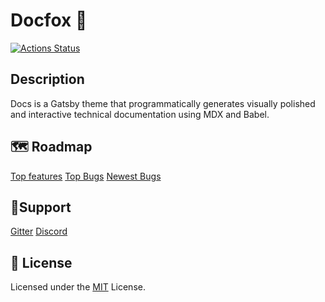 # Docfox 🦊

[![Actions Status](https://github.com/woodlike/docfox/workflows/CI/badge.svg)](https://github.com/woodlike/docfox/actions)

## Description

Docs is a Gatsby theme that programmatically generates visually polished and interactive technical documentation using MDX and Babel.

## 🗺 Roadmap

[Top features](https://github.com/woodlike/docfox/projects/1)
[Top Bugs](https://github.com/woodlike/docfox/issues?q=is%3Aissue+is%3Aopen+label%3Abug+sort%3Areactions-%2B1-desc+)
[Newest Bugs](https://github.com/woodlike/docfox/issues?q=is%3Aopen+is%3Aissue+label%3Abug)

## 🙏Support

[Gitter](https://gitter.im/woodlike-docfox/community#)
[Discord](https://discord.gg/u2rucA)

## 📝 License

Licensed under the [MIT](https://github.com/woodlike/docfox/blob/master/LICENSE) License.
